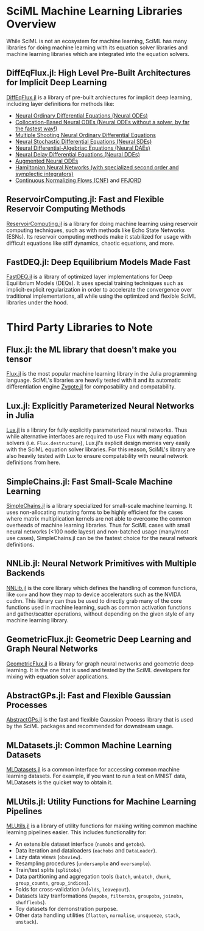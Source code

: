 # SciML Machine Learning Libraries Overview

While SciML is not an ecosystem for machine learning, SciML has many libraries for doing
machine learning with its equation solver libraries and machine learning libraries which
are integrated into the equation solvers.

## DiffEqFlux.jl: High Level Pre-Built Architectures for Implicit Deep Learning

[DiffEqFlux.jl](https://github.com/SciML/DiffEqFlux.jl) is a library of pre-built archiectures
for implicit deep learning, including layer definitions for methods like:

- [Neural Ordinary Differential Equations (Neural ODEs)](https://arxiv.org/abs/1806.07366)
- [Collocation-Based Neural ODEs (Neural ODEs without a solver, by far the fastest way!)](https://www.degruyter.com/document/doi/10.1515/sagmb-2020-0025/html)
- [Multiple Shooting Neural Ordinary Differential Equations](https://arxiv.org/abs/2109.06786)
- [Neural Stochastic Differential Equations (Neural SDEs)](https://arxiv.org/abs/1907.07587)
- [Neural Differential-Algebriac Equations (Neural DAEs)](https://arxiv.org/abs/2001.04385)
- [Neural Delay Differential Equations (Neural DDEs)](https://arxiv.org/abs/2001.04385)
- [Augmented Neural ODEs](https://arxiv.org/abs/1904.01681)
- [Hamiltonian Neural Networks (with specialized second order and symplectic integrators)](https://arxiv.org/abs/1906.01563)
- [Continuous Normalizing Flows (CNF)](https://arxiv.org/abs/1806.07366) and [FFJORD](https://arxiv.org/abs/1810.01367)

## ReservoirComputing.jl: Fast and Flexible Reservoir Computing Methods

[ReservoirComputing.jl](https://github.com/SciML/ReservoirComputing.jl) is a library for
doing machine learning using reservoir computing techniques, such as with methods like Echo
State Networks (ESNs). Its reservoir computing methods make it stabilized for usage with
difficult equations like stiff dynamics, chaotic equations, and more.

## FastDEQ.jl: Deep Equilibrium Models Made Fast

[FastDEQ.jl](https://github.com/SciML/FastDEQ.jl) is a library of optimized layer implementations
for Deep Equilibrium Models (DEQs). It uses special training techniques such as implicit-explicit
regularization in order to accelerate the convergence over traditional implementations, all while
using the optimized and flexible SciML libraries under the hood.

# Third Party Libraries to Note

## Flux.jl: the ML library that doesn't make you tensor

[Flux.jl](https://github.com/FluxML/Flux.jl) is the most popular machine learning library in the
Julia programming language. SciML's libraries are heavily tested with it and its automatic
differentiation engine [Zygote.jl](https://github.com/FluxML/Zygote.jl) for composability and
compatability.

## Lux.jl: Explicitly Parameterized Neural Networks in Julia

[Lux.jl](https://github.com/avik-pal/Lux.jl) is a library for fully explicitly parameterized
neural networks. Thus while alternative interfaces are required to use Flux with many equation
solvers (i.e. `Flux.destructure`), Lux.jl's explicit design merries very easily with the
SciML equation solver libraries. For this reason, SciML's library are also heavily tested with
Lux to ensure compatability with neural network definitions from here.

## SimpleChains.jl: Fast Small-Scale Machine Learning

[SimpleChains.jl](https://github.com/PumasAI/SimpleChains.jl) is a library specialized for
small-scale machine learning. It uses non-allocating mutating forms to be highly efficient
for the cases where matrix multiplication kernels are not able to overcome the common overheads
of machine learning libraries. Thus for SciML cases with small neural networks (<100 node layesr) 
and non-batched usage (many/most use cases), SimpleChains.jl can be the fastest choice for the
neural network definitions.

## NNLib.jl: Neural Network Primitives with Multiple Backends

[NNLib.jl](https://github.com/FluxML/NNlib.jl) is the core library which defines the handling
of common functions, like `conv` and how they map to device accelerators such as the NVIDA
cudnn. This library can thus be used to directly grab many of the core functions used in
machine learning, such as common activation functions and gather/scatter operations, without
depending on the given style of any machine learning library.

## GeometricFlux.jl: Geometric Deep Learning and Graph Neural Networks

[GeometricFlux.jl](https://github.com/FluxML/GeometricFlux.jl) is a library for graph neural
networks and geometric deep learning. It is the one that is used and tested by the SciML
developers for mixing with equation solver applications.

## AbstractGPs.jl: Fast and Flexible Gaussian Processes

[AbstractGPs.jl](https://github.com/JuliaGaussianProcesses/AbstractGPs.jl) is the fast and
flexible Gaussian Process library that is used by the SciML packages and recommended
for downstream usage.

## MLDatasets.jl: Common Machine Learning Datasets

[MLDatasets.jl](https://github.com/JuliaML/MLDatasets.jl)  is a common interface for
accessing common machine learning datasets. For example, if you want to run a test on
MNIST data, MLDatasets is the quicket way to obtain it.

## MLUtils.jl: Utility Functions for Machine Learning Pipelines

[MLUtils.jl](https://github.com/JuliaML/MLUtils.jl) is a library of utility functions for
making writing common machine learning pipelines easier. This includes functionality for:

- An extensible dataset interface  (`numobs` and `getobs`).
- Data iteration and dataloaders (`eachobs` and `DataLoader`).
- Lazy data views (`obsview`). 
- Resampling procedures (`undersample` and `oversample`).
- Train/test splits (`splitobs`) 
- Data partitioning and aggregation tools (`batch`, `unbatch`, `chunk`, `group_counts`, `group_indices`).
- Folds for cross-validation (`kfolds`, `leavepout`).
- Datasets lazy tranformations (`mapobs`, `filterobs`, `groupobs`, `joinobs`, `shuffleobs`).
- Toy datasets for demonstration purpose. 
- Other data handling utilities (`flatten`, `normalise`, `unsqueeze`, `stack`, `unstack`).